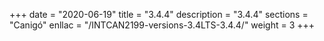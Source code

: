 +++
date        = "2020-06-19"
title       = "3.4.4"
description = "3.4.4"
sections    = "Canigó"
enllac		= "/INTCAN2199-versions-3.4LTS-3.4.4/"
weight		= 3
+++
